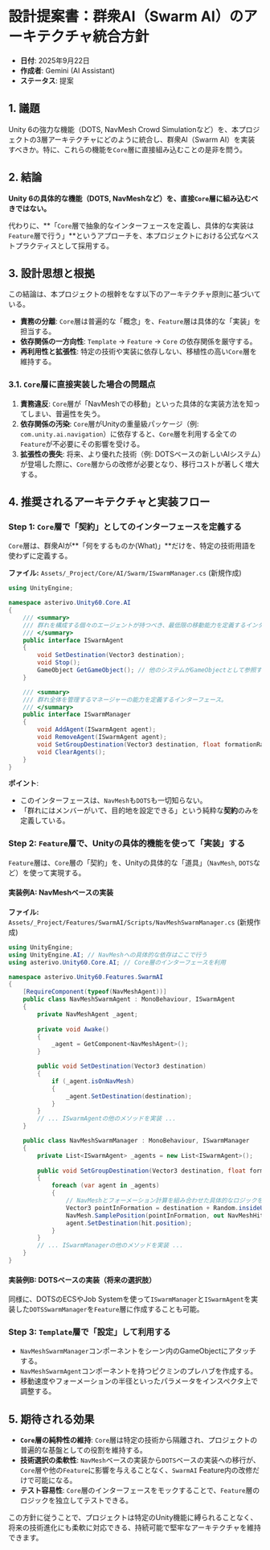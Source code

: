 ﻿# 設計提案書：群衆AI（Swarm AI）のアーキテクチャ統合方針

- **日付**: 2025年9月22日
- **作成者**: Gemini (AI Assistant)
- **ステータス**: 提案

## 1. 議題

Unity 6の強力な機能（DOTS, NavMesh Crowd Simulationなど）を、本プロジェクトの3層アーキテクチャにどのように統合し、群衆AI（Swarm AI）を実装すべきか。特に、これらの機能を`Core`層に直接組み込むことの是非を問う。

## 2. 結論

**Unity 6の具体的な機能（DOTS, NavMeshなど）を、直接`Core`層に組み込むべきではない。**

代わりに、**「`Core`層で抽象的なインターフェースを定義し、具体的な実装は`Feature`層で行う」**というアプローチを、本プロジェクトにおける公式なベストプラクティスとして採用する。

## 3. 設計思想と根拠

この結論は、本プロジェクトの根幹をなす以下のアーキテクチャ原則に基づいている。

-   **責務の分離**: `Core`層は普遍的な「概念」を、`Feature`層は具体的な「実装」を担当する。
-   **依存関係の一方向性**: `Template` → `Feature` → `Core` の依存関係を厳守する。
-   **再利用性と拡張性**: 特定の技術や実装に依存しない、移植性の高い`Core`層を維持する。

### 3.1. `Core`層に直接実装した場合の問題点

1.  **責務違反**: `Core`層が「NavMeshでの移動」といった具体的な実装方法を知ってしまい、普遍性を失う。
2.  **依存関係の汚染**: `Core`層がUnityの重量級パッケージ（例: `com.unity.ai.navigation`）に依存すると、`Core`層を利用する全ての`Feature`が不必要にその影響を受ける。
3.  **拡張性の喪失**: 将来、より優れた技術（例: DOTSベースの新しいAIシステム）が登場した際に、`Core`層からの改修が必要となり、移行コストが著しく増大する。

## 4. 推奨されるアーキテクチャと実装フロー

### Step 1: `Core`層で「契約」としてのインターフェースを定義する

`Core`層は、群衆AIが**「何をするものか(What)」**だけを、特定の技術用語を使わずに定義する。

**ファイル:** `Assets/_Project/Core/AI/Swarm/ISwarmManager.cs` (新規作成)
```csharp
using UnityEngine;

namespace asterivo.Unity60.Core.AI
{
    /// <summary>
    /// 群れを構成する個々のエージェントが持つべき、最低限の移動能力を定義するインターフェース。
    /// </summary>
    public interface ISwarmAgent
    {
        void SetDestination(Vector3 destination);
        void Stop();
        GameObject GetGameObject(); // 他のシステムがGameObjectとして参照する必要がある場合
    }

    /// <summary>
    /// 群れ全体を管理するマネージャーの能力を定義するインターフェース。
    /// </summary>
    public interface ISwarmManager
    {
        void AddAgent(ISwarmAgent agent);
        void RemoveAgent(ISwarmAgent agent);
        void SetGroupDestination(Vector3 destination, float formationRadius);
        void ClearAgents();
    }
}
```
**ポイント**:
- このインターフェースは、`NavMesh`も`DOTS`も一切知らない。
- 「群れにはメンバーがいて、目的地を設定できる」という純粋な**契約**のみを定義している。

### Step 2: `Feature`層で、Unityの具体的機能を使って「実装」する

`Feature`層は、`Core`層の「契約」を、Unityの具体的な「道具」（`NavMesh`, `DOTS`など）を使って実現する。

#### 実装例A: NavMeshベースの実装

**ファイル:** `Assets/_Project/Features/SwarmAI/Scripts/NavMeshSwarmManager.cs` (新規作成)
```csharp
using UnityEngine;
using UnityEngine.AI; // NavMeshへの具体的な依存はここで行う
using asterivo.Unity60.Core.AI; // Core層のインターフェースを利用

namespace asterivo.Unity60.Features.SwarmAI
{
    [RequireComponent(typeof(NavMeshAgent))]
    public class NavMeshSwarmAgent : MonoBehaviour, ISwarmAgent
    {
        private NavMeshAgent _agent;
        
        private void Awake()
        {
            _agent = GetComponent<NavMeshAgent>();
        }

        public void SetDestination(Vector3 destination)
        {
            if (_agent.isOnNavMesh)
            {
                _agent.SetDestination(destination);
            }
        }
        // ... ISwarmAgentの他のメソッドを実装 ...
    }

    public class NavMeshSwarmManager : MonoBehaviour, ISwarmManager
    {
        private List<ISwarmAgent> _agents = new List<ISwarmAgent>();
        
        public void SetGroupDestination(Vector3 destination, float formationRadius)
        {
            foreach (var agent in _agents)
            {
                // NavMeshとフォーメーション計算を組み合わせた具体的なロジックをここに実装
                Vector3 pointInFormation = destination + Random.insideUnitSphere * formationRadius;
                NavMesh.SamplePosition(pointInFormation, out NavMeshHit hit, formationRadius, 1);
                agent.SetDestination(hit.position);
            }
        }
        // ... ISwarmManagerの他のメソッドを実装 ...
    }
}
```

#### 実装例B: DOTSベースの実装（将来の選択肢）

同様に、DOTSのECSやJob Systemを使って`ISwarmManager`と`ISwarmAgent`を実装した`DOTSSwarmManager`を`Feature`層に作成することも可能。

### Step 3: `Template`層で「設定」して利用する

-   `NavMeshSwarmManager`コンポーネントをシーン内のGameObjectにアタッチする。
-   `NavMeshSwarmAgent`コンポーネントを持つピクミンのプレハブを作成する。
-   移動速度やフォーメーションの半径といったパラメータをインスペクタ上で調整する。

## 5. 期待される効果

-   **`Core`層の純粋性の維持**: `Core`層は特定の技術から隔離され、プロジェクトの普遍的な基盤としての役割を維持する。
-   **技術選択の柔軟性**: `NavMesh`ベースの実装から`DOTS`ベースの実装への移行が、`Core`層や他の`Feature`に影響を与えることなく、`SwarmAI` Feature内の改修だけで可能になる。
-   **テスト容易性**: `Core`層のインターフェースをモックすることで、`Feature`層のロジックを独立してテストできる。

この方針に従うことで、プロジェクトは特定のUnity機能に縛られることなく、将来の技術進化にも柔軟に対応できる、持続可能で堅牢なアーキテクチャを維持できます。


